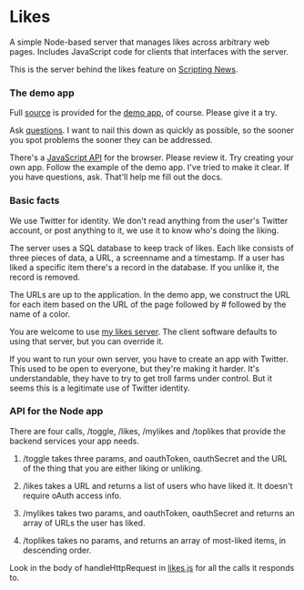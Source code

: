 # Likes

A simple Node-based server that manages likes across arbitrary web pages. Includes JavaScript code for clients that interfaces with the server. 

This is the server behind the likes feature on <a href="http://scripting.com/">Scripting News</a>. 

### The demo app

Full <a href="https://github.com/scripting/likes/tree/master/browser">source</a> is provided for the <a href="http://scripting.com/code/nodelikes/client/">demo app</a>, of course. Please give it a try. 

Ask <a href="https://github.com/scripting/likes/issues">questions</a>. I want to nail this down as quickly as possible, so the sooner you spot problems the sooner they can be addressed.

There's a <a href="https://github.com/scripting/likes/tree/master/browser/api">JavaScript API</a> for the browser. Please review it. Try creating your own app. Follow the example of the demo app. I've tried to make it clear. If you have questions, ask. That'll help me fill out the docs. 

### Basic facts

We use Twitter for identity. We don't read anything from the user's Twitter account, or post anything to it, we use it  to know who's doing the liking. 

The server uses a SQL database to keep track of likes. Each like consists of three pieces of data, a URL, a screenname and a timestamp. If a user has liked a specific item there's a record in the database. If you unlike it, the record is removed. 

The URLs are up to the application. In the demo app, we construct the URL for each item based on the URL of the page followed by # followed by the name of a color. 

You are welcome to use <a href="http://likes.scripting.com/">my likes server</a>. The client software defaults to using that server, but you can override it.

If you want to run your own server, you have to create an app with Twitter. This used to be open to everyone, but they're making it harder. It's understandable, they have to try to get troll farms under control. But it seems this is a legitimate use of Twitter identity. 

### API for the Node app

There are four calls, /toggle, /likes, /mylikes and /toplikes that provide the backend services your app needs.

1. /toggle takes three params, and oauthToken, oauthSecret and the URL of the thing that you are either liking or unliking. 

2. /likes takes a URL and returns a list of users who have liked it. It doesn't require oAuth access info.

3. /mylikes takes two params, and oauthToken, oauthSecret and returns an array of URLs the user has liked. 

4. /toplikes takes no params, and returns an array of most-liked items, in descending order. 

Look in the body of handleHttpRequest in <a href="https://github.com/scripting/likes/blob/master/server/likes.js">likes.js</a> for all the calls it responds to. 

